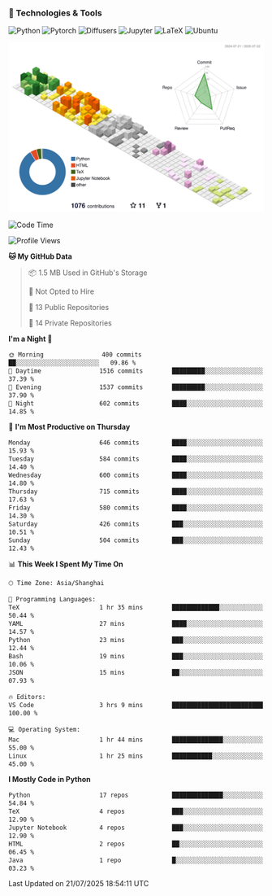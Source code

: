 ### 🧰 Technologies & Tools

![Python](https://img.shields.io/badge/python-%233776AB.svg?style=for-the-badge&logo=python&logoColor=white)
![Pytorch](https://img.shields.io/badge/pytorch-%23EE4C2C.svg?style=for-the-badge&logo=pytorch&logoColor=white)
![Diffusers](https://img.shields.io/badge/diffusers-HuggingFace-yellow?style=for-the-badge&logo=huggingface&logoColor=black)
![Jupyter](https://img.shields.io/badge/Jupyter-%23F37626.svg?style=for-the-badge&logo=Jupyter&logoColor=white)
![LaTeX](https://img.shields.io/badge/LaTeX-47A141?style=for-the-badge&logo=latex&logoColor=white)
![Ubuntu](https://img.shields.io/badge/Ubuntu-E95420?style=for-the-badge&logo=ubuntu&logoColor=white)


<!--![](https://raw.githubusercontent.com/BorisYang326/BorisYang326/output/github-contribution-grid-snake-dark.svg) -->
![](./profile-3d-contrib/profile-season-animate.svg)

<!--START_SECTION:waka-->
![Code Time](http://img.shields.io/badge/Code%20Time-942%20hrs%2052%20mins-blue)

![Profile Views](http://img.shields.io/badge/Profile%20Views-0-blue)

**🐱 My GitHub Data** 

> 📦 1.5 MB Used in GitHub's Storage 
 > 
> 🚫 Not Opted to Hire
 > 
> 📜 13 Public Repositories 
 > 
> 🔑 14 Private Repositories 
 > 
**I'm a Night 🦉** 

```text
🌞 Morning                400 commits         ██░░░░░░░░░░░░░░░░░░░░░░░   09.86 % 
🌆 Daytime                1516 commits        █████████░░░░░░░░░░░░░░░░   37.39 % 
🌃 Evening                1537 commits        █████████░░░░░░░░░░░░░░░░   37.90 % 
🌙 Night                  602 commits         ████░░░░░░░░░░░░░░░░░░░░░   14.85 % 
```
📅 **I'm Most Productive on Thursday** 

```text
Monday                   646 commits         ████░░░░░░░░░░░░░░░░░░░░░   15.93 % 
Tuesday                  584 commits         ████░░░░░░░░░░░░░░░░░░░░░   14.40 % 
Wednesday                600 commits         ████░░░░░░░░░░░░░░░░░░░░░   14.80 % 
Thursday                 715 commits         ████░░░░░░░░░░░░░░░░░░░░░   17.63 % 
Friday                   580 commits         ████░░░░░░░░░░░░░░░░░░░░░   14.30 % 
Saturday                 426 commits         ███░░░░░░░░░░░░░░░░░░░░░░   10.51 % 
Sunday                   504 commits         ███░░░░░░░░░░░░░░░░░░░░░░   12.43 % 
```


📊 **This Week I Spent My Time On** 

```text
🕑︎ Time Zone: Asia/Shanghai

💬 Programming Languages: 
TeX                      1 hr 35 mins        █████████████░░░░░░░░░░░░   50.44 % 
YAML                     27 mins             ████░░░░░░░░░░░░░░░░░░░░░   14.57 % 
Python                   23 mins             ███░░░░░░░░░░░░░░░░░░░░░░   12.44 % 
Bash                     19 mins             ███░░░░░░░░░░░░░░░░░░░░░░   10.06 % 
JSON                     15 mins             ██░░░░░░░░░░░░░░░░░░░░░░░   07.93 % 

🔥 Editors: 
VS Code                  3 hrs 9 mins        █████████████████████████   100.00 % 

💻 Operating System: 
Mac                      1 hr 44 mins        ██████████████░░░░░░░░░░░   55.00 % 
Linux                    1 hr 25 mins        ███████████░░░░░░░░░░░░░░   45.00 % 
```

**I Mostly Code in Python** 

```text
Python                   17 repos            ██████████████░░░░░░░░░░░   54.84 % 
TeX                      4 repos             ███░░░░░░░░░░░░░░░░░░░░░░   12.90 % 
Jupyter Notebook         4 repos             ███░░░░░░░░░░░░░░░░░░░░░░   12.90 % 
HTML                     2 repos             ██░░░░░░░░░░░░░░░░░░░░░░░   06.45 % 
Java                     1 repo              █░░░░░░░░░░░░░░░░░░░░░░░░   03.23 % 
```




 Last Updated on 21/07/2025 18:54:11 UTC
<!--END_SECTION:waka-->
